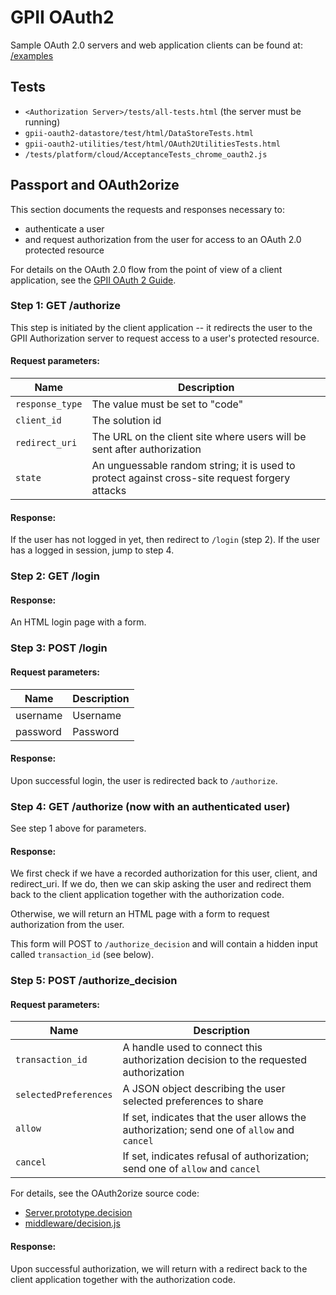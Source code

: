 GPII OAuth2
===========

Sample OAuth 2.0 servers and web application clients can be found at: [/examples](../../../examples)

Tests
-----

- `<Authorization Server>/tests/all-tests.html` (the server must be running)
- `gpii-oauth2-datastore/test/html/DataStoreTests.html`
- `gpii-oauth2-utilities/test/html/OAuth2UtilitiesTests.html`
- `/tests/platform/cloud/AcceptanceTests_chrome_oauth2.js`

Passport and OAuth2orize
------------------------

This section documents the requests and responses necessary to:

- authenticate a user
- and request authorization from the user for access to an OAuth 2.0 protected resource

For details on the OAuth 2.0 flow from the point of view of a client application, see the [GPII OAuth 2 Guide](http://wiki.gpii.net/w/GPII_OAuth_2_Guide).

### Step 1: GET /authorize

This step is initiated by the client application -- it redirects the user to the GPII Authorization server to request access to a user's protected resource.

#### Request parameters:

Name | Description
-----|------------
`response_type` | The value must be set to "code"
`client_id` | The solution id
`redirect_uri` | The URL on the client site where users will be sent after authorization
`state` | An unguessable random string; it is used to protect against cross-site request forgery attacks

#### Response:

If the user has not logged in yet, then redirect to `/login` (step 2). If the user has a logged in session, jump to step 4.

### Step 2: GET /login

#### Response:

An HTML login page with a form.

### Step 3: POST /login

#### Request parameters:

Name | Description
-----|------------
username | Username
password | Password

#### Response:

Upon successful login, the user is redirected back to `/authorize`.

### Step 4: GET /authorize (now with an authenticated user)

See step 1 above for parameters.

#### Response:

We first check if we have a recorded authorization for this user, client, and redirect_uri. If we do, then we can skip asking the user and redirect them back to the client application together with the authorization code.

Otherwise, we will return an HTML page with a form to request authorization from the user.

This form will POST to `/authorize_decision` and will contain a hidden input called `transaction_id` (see below).

### Step 5: POST /authorize_decision

#### Request parameters:

Name | Description
-----|------------
`transaction_id` | A handle used to connect this authorization decision to the requested authorization
`selectedPreferences` | A JSON object describing the user selected preferences to share
`allow` | If set, indicates that the user allows the authorization; send one of `allow` and `cancel`
`cancel` | If set, indicates refusal of authorization; send one of `allow` and `cancel`

For details, see the OAuth2orize source code:

- [Server.prototype.decision](https://github.com/jaredhanson/oauth2orize/blob/master/lib/server.js)
- [middleware/decision.js](https://github.com/jaredhanson/oauth2orize/blob/master/lib/middleware/decision.js)

#### Response:

Upon successful authorization, we will return with a redirect back to the client application together with the authorization code.
